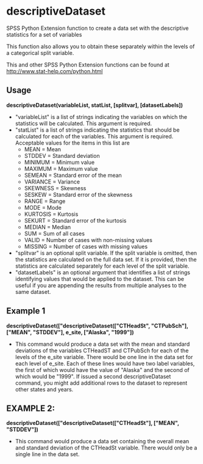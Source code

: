 # descriptiveDataset

SPSS Python Extension function to create a data set with the descriptive statistics for a set of variables

This function also allows you to obtain these separately within the levels of a categorical split variable.

This and other SPSS Python Extension functions can be found at http://www.stat-help.com/python.html

## Usage
**descriptiveDataset(variableList, statList, [splitvar], [datasetLabels])**
* "variableList" is a list of strings indicating the variables on which the statistics will be calculated. This argument is required.
* "statList" is a list of strings indicating the statistics that should be calculated for each of the variables. This argument is required. Acceptable values for the items in this list are
    * MEAN = Mean
    * STDDEV = Standard deviation
    * MINIMUM = Minimum value
    * MAXIMUM = Maximum value
    * SEMEAN = Standard error of the mean
    * VARIANCE = Variance
    * SKEWNESS = Skewness
    * SESKEW = Standard error of the skewness
    * RANGE = Range
    * MODE = Mode 
    * KURTOSIS = Kurtosis
    * SEKURT = Standard error of the kurtosis
    * MEDIAN = Median
    * SUM = Sum of all cases
    * VALID = Number of cases with non-missing values
    * MISSING = Number of cases with missing values
* "splitvar" is an optional split variable. If the split variable is omitted, then the statistics are calculated on the full data set. If it is provided, then the statistics are calculated separately for each level of the split variable.
* "datasetLabels" is an optional argument that identifies a list of strings identifying values that would be applied to the dataset. This can be useful if you are appending the results from multiple analyses to the same dataset.

## Example 1
**descriptiveDataset(["descriptiveDataset(["CTHeadSt", "CTPubSch"], ["MEAN", "STDDEV"], e_site, ["Alaska", "1999"])**
* This command would produce a data set with the mean and standard deviations of the variables CTHeadST and CTPubSch for each of the levels of the e_site variable. There would be one line in the data set for each level of e_site. Each of these lines would have two label variables, the first of which would have the value of "Alaska" and the second of which would be "1999". If issued a second descriptiveDataset command, you might add additional rows to the dataset to represent other states and years.

## EXAMPLE 2: 
**descriptiveDataset(["descriptiveDataset(["CTHeadSt"], ["MEAN", "STDDEV"])**
* This command would produce a data set containing the overall mean and standard deviation of the CTHeadSt variable. There would only be a single line in the data set.
